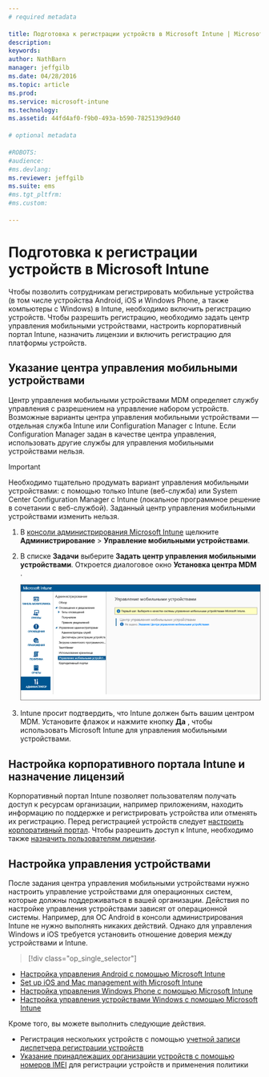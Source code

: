 ```yaml
---
# required metadata

title: Подготовка к регистрации устройств в Microsoft Intune | Microsoft Intune
description:
keywords:
author: NathBarn
manager: jeffgilb
ms.date: 04/28/2016
ms.topic: article
ms.prod:
ms.service: microsoft-intune
ms.technology:
ms.assetid: 44fd4af0-f9b0-493a-b590-7825139d9d40

# optional metadata

#ROBOTS:
#audience:
#ms.devlang:
ms.reviewer: jeffgilb
ms.suite: ems
#ms.tgt_pltfrm:
#ms.custom:

---
```


# Подготовка к регистрации устройств в Microsoft Intune
Чтобы позволить сотрудникам регистрировать мобильные устройства (в том числе устройства Android, iOS и Windows Phone, а также компьютеры с Windows) в Intune, необходимо включить регистрацию устройств. Чтобы разрешить регистрацию, необходимо задать центр управления мобильными устройствами, настроить корпоративный портал Intune, назначить лицензии и включить регистрацию для платформы устройств.

## <a name="BKMK_Set_MDM_Authority"></a>Указание центра управления мобильными устройствами
Центр управления мобильными устройствами MDM определяет службу управления с разрешением на управление набором устройств. Возможные варианты центра управления мобильными устройствами — отдельная служба Intune или Configuration Manager с Intune. Если Configuration Manager задан в качестве центра управления, использовать другие службы для управления мобильными устройствами нельзя.

>[!IMPORTANT]
> Необходимо тщательно продумать вариант управления мобильными устройствами: с помощью только Intune (веб-служба) или System Center Configuration Manager с Intune (локальное программное решение в сочетании с веб-службой). Заданный центр управления мобильными устройствами изменить нельзя.



1.  В [консоли администрирования Microsoft Intune](http://manage.microsoft.com) щелкните **Администрирование** &gt; **Управление мобильными устройствами**.

2.  В списке **Задачи** выберите **Задать центр управления мобильными устройствами**. Откроется диалоговое окно **Установка центра MDM** .

    ![Диалоговое окно "Задать центр MDM"](../media/intune-mdm-authority.png)

3.  Intune просит подтвердить, что Intune должен быть вашим центром MDM. Установите флажок и нажмите кнопку **Да** , чтобы использовать Microsoft Intune для управления мобильными устройствами.

## Настройка корпоративного портала Intune и назначение лицензий
Корпоративный портал Intune позволяет пользователям получать доступ к ресурсам организации, например приложениям, находить информацию по поддержке и регистрировать устройства или отменять их регистрацию. Перед регистрацией устройств следует [настроить корпоративный портал](/intune/get-started/get-started-with-a-paid-subscription-to-microsoft-intune-step-7). Чтобы разрешить доступ к Intune, необходимо также [назначить пользователям лицензии](/intune/get-started/get-started-with-a-paid-subscription-to-microsoft-intune-step-4).

## Настройка управления устройствами
После задания центра управления мобильными устройствами нужно настроить управление устройствами для операционных систем, которые должны поддерживаться в вашей организации. Действия по настройке управления устройствами зависят от операционной системы. Например, для ОС Android в консоли администрирования Intune не нужно выполнять никаких действий. Однако для управления Windows и iOS требуется установить отношение доверия между устройствами и Intune.

> [!div class="op_single_selector"]
- [Настройка управления Android с помощью Microsoft Intune](set-up-android-management-with-microsoft-intune.md)
- [Set up iOS and Mac management with Microsoft Intune](set-up-ios-and-mac-management-with-microsoft-intune.md)
- [Настройка управления Windows Phone с помощью Microsoft Intune](set-up-windows-phone-management-with-microsoft-intune.md)
- [Настройка управления устройствами Windows с помощью Microsoft Intune](set-up-windows-device-management-with-microsoft-intune.md)

Кроме того, вы можете выполнить следующие действия.
 - Регистрация нескольких устройств с помощью [учетной записи диспетчера регистрации устройств](enroll-corporate-owned-devices-with-the-device-enrollment-manager-in-microsoft-intune.md)
 - [Указание принадлежащих организации устройств с помощью номеров IMEI](specify-corporate-owned-devices-with-international-mobile-equipment-identity-imei-numbers.md) для регистрации устройств и применения политики


<!--HONumber=May16_HO2-->


